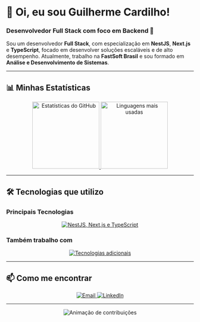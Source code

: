 # 👋 Oi, eu sou Guilherme Cardilho!

### Desenvolvedor Full Stack com foco em Backend 🚀

Sou um desenvolvedor **Full Stack**, com especialização em **NestJS**, **Next.js** e **TypeScript**, focado em desenvolver soluções escaláveis e de alto desempenho. Atualmente, trabalho na **FastSoft Brasil** e sou formado em **Análise e Desenvolvimento de Sistemas**.

---

## 📊 Minhas Estatísticas

<div align="center">
  <a href="https://github.com/GuiCardilho">
    <img height="180em" src="https://github-readme-stats.vercel.app/api?username=GuiCardilho&theme=great-gatsby&show_icons=true&count_private=true&include_all_commits=true" alt="Estatísticas do GitHub" />
  </a>
  <a href="https://github.com/GuiCardilho">
    <img height="180em" src="https://github-readme-stats.vercel.app/api/top-langs/?username=GuiCardilho&layout=compact&langs_count=7&theme=great-gatsby" alt="Linguagens mais usadas" />
  </a>
</div>

---

## 🛠️ Tecnologias que utilizo

### **Principais Tecnologias**
<p align="center">
  <a href="https://skillicons.dev">
    <img src="https://skillicons.dev/icons?i=nestjs,nextjs,typescript&theme=dark" alt="NestJS, Next.js e TypeScript"/>
  </a>
</p>

### **Também trabalho com**
<p align="center">
  <a href="https://skillicons.dev">
    <img src="https://skillicons.dev/icons?i=javascript,react,nodejs,postgres,mysql,docker,git,linux&theme=dark" alt="Tecnologias adicionais"/>
  </a>
</p>

---

## 📫 Como me encontrar

<p align="center">
  <a href="mailto:gui_cardilho@hotmail.com">
    <img src="https://img.shields.io/badge/-Email-%23333?style=for-the-badge&logo=gmail&logoColor=white" alt="Email">
  </a>
  <a href="https://www.linkedin.com/in/guilherme-cardilho" target="_blank">
    <img src="https://img.shields.io/badge/-LinkedIn-%230077B5?style=for-the-badge&logo=linkedin&logoColor=white" alt="LinkedIn">
  </a>
</p>

---

<p align="center">
  <img src="https://github.com/GuiCardilho/GuiCardilho/blob/output/github-contribution-grid-snake.svg" alt="Animação de contribuições" />
</p>
